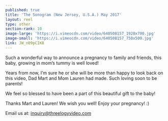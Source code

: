 ```yaml
---
published: true
title: 'The Sonogram (New Jersey, U.S.A.) May 2017'
layout: reel
type: other
section-rank: 10
image-large: 'https://i.vimeocdn.com/video/640508157_1920x700.jpg'
image-small: 'https://i.vimeocdn.com/video/640508157_750x500.jpg'
link: JW_n09pCIK8
---
```

Such a wonderful way to announce a pregnancy to family and friends, this baby, growing in mom’s tummy is well loved!

Years from now, I’m sure he or she will be more than happy to look back on this video, Dad Mart and Mom Lauren had made. Such loving soon to be parents!

We feel so blessed to have been a part of this beautiful gift to the baby!

Thanks Mart and Lauren! We wish you well! Enjoy your pregnancy! :) 

Email us at: inquiry@threelogyvideo.com
